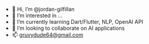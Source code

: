 - 👋 Hi, I’m @jordan-gilfillan
- 👀 I’m interested in ...
- 🌱 I’m currently learning Dart/Flutter, NLP, OpenAI API
- 💞️ I’m looking to collaborate on AI applications
- 📫 gruvydude64@gmail.com

<!---
jordan-gilfillan/jordan-gilfillan is a ✨ special ✨ repository because its `README.md` (this file) appears on your GitHub profile.
You can click the Preview link to take a look at your changes.
--->

